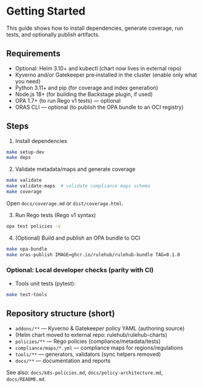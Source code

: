 # Getting Started

This guide shows how to install dependencies, generate coverage, run tests, and optionally publish artifacts.

## Requirements

- Optional: Helm 3.10+ and kubectl (chart now lives in external repo)
- Kyverno and/or Gatekeeper pre‑installed in the cluster (enable only what you need)
- Python 3.11+ and pip (for coverage and index generation)
- Node.js 18+ (for building the Backstage plugin, if used)
- OPA 1.7+ (to run Rego v1 tests) — optional
- ORAS CLI — optional (to publish the OPA bundle to an OCI registry)

## Steps

1. Install dependencies

```bash
make setup-dev
make deps
```

2. Validate metadata/maps and generate coverage

```bash
make validate
make validate-maps  # validate compliance maps schema
make coverage
```

Open `docs/coverage.md` or `dist/coverage.html`.

3. Run Rego tests (Rego v1 syntax)

```bash
opa test policies -v
```

4. (Optional) Build and publish an OPA bundle to OCI

```bash
make opa-bundle
make oras-publish IMAGE=ghcr.io/rulehub/rulehub-bundle TAG=0.1.0
```

### Optional: Local developer checks (parity with CI)

- Tools unit tests (pytest):

```bash
make test-tools
```

<!-- Helm smoke test removed: chart now external -->

## Repository structure (short)

- `addons/**` — Kyverno & Gatekeeper policy YAML (authoring source)
- (Helm chart moved to external repo: rulehub/rulehub-charts)
- `policies/**` — Rego policies (compliance/metadata/tests)
- `compliance/maps/*.yml` — compliance maps for regions/regulations
- `tools/**` — generators, validators (sync helpers removed)
- `docs/**` — documentation and reports

See also: `docs/k8s-policies.md`, `docs/policy-architecture.md`, `docs/README.md`.
